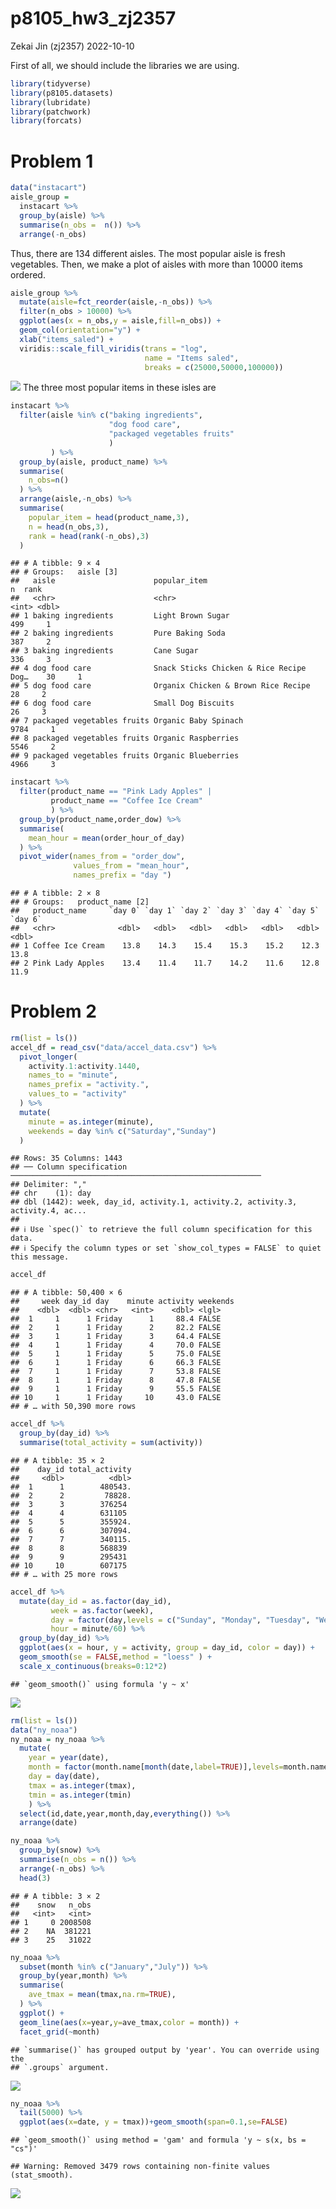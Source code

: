 p8105_hw3_zj2357
================
Zekai Jin (zj2357)
2022-10-10

First of all, we should include the libraries we are using.

``` r
library(tidyverse)
library(p8105.datasets)
library(lubridate)
library(patchwork)
library(forcats)
```

# Problem 1

``` r
data("instacart")
aisle_group = 
  instacart %>%
  group_by(aisle) %>%
  summarise(n_obs =  n()) %>%
  arrange(-n_obs)
```

Thus, there are 134 different aisles. The most popular aisle is fresh
vegetables. Then, we make a plot of aisles with more than 10000 items
ordered.

``` r
aisle_group %>%
  mutate(aisle=fct_reorder(aisle,-n_obs)) %>%
  filter(n_obs > 10000) %>%
  ggplot(aes(x = n_obs,y = aisle,fill=n_obs)) +
  geom_col(orientation="y") +
  xlab("items_saled") +
  viridis::scale_fill_viridis(trans = "log",
                              name = "Items saled",
                              breaks = c(25000,50000,100000)) 
```

![](p8105_hw3_zj237_files/figure-gfm/unnamed-chunk-2-1.png)<!-- --> The
three most popular items in these isles are

``` r
instacart %>%
  filter(aisle %in% c("baking ingredients",
                      "dog food care",
                      "packaged vegetables fruits"
                      )
         ) %>%
  group_by(aisle, product_name) %>%
  summarise(
    n_obs=n()
  ) %>%
  arrange(aisle,-n_obs) %>%
  summarise(
    popular_item = head(product_name,3),
    n = head(n_obs,3),
    rank = head(rank(-n_obs),3)
  )
```

    ## # A tibble: 9 × 4
    ## # Groups:   aisle [3]
    ##   aisle                      popular_item                                n  rank
    ##   <chr>                      <chr>                                   <int> <dbl>
    ## 1 baking ingredients         Light Brown Sugar                         499     1
    ## 2 baking ingredients         Pure Baking Soda                          387     2
    ## 3 baking ingredients         Cane Sugar                                336     3
    ## 4 dog food care              Snack Sticks Chicken & Rice Recipe Dog…    30     1
    ## 5 dog food care              Organix Chicken & Brown Rice Recipe        28     2
    ## 6 dog food care              Small Dog Biscuits                         26     3
    ## 7 packaged vegetables fruits Organic Baby Spinach                     9784     1
    ## 8 packaged vegetables fruits Organic Raspberries                      5546     2
    ## 9 packaged vegetables fruits Organic Blueberries                      4966     3

``` r
instacart %>%
  filter(product_name == "Pink Lady Apples" |
         product_name == "Coffee Ice Cream"
         ) %>%
  group_by(product_name,order_dow) %>%
  summarise(
    mean_hour = mean(order_hour_of_day)
  ) %>%
  pivot_wider(names_from = "order_dow",
              values_from = "mean_hour",
              names_prefix = "day ")
```

    ## # A tibble: 2 × 8
    ## # Groups:   product_name [2]
    ##   product_name     `day 0` `day 1` `day 2` `day 3` `day 4` `day 5` `day 6`
    ##   <chr>              <dbl>   <dbl>   <dbl>   <dbl>   <dbl>   <dbl>   <dbl>
    ## 1 Coffee Ice Cream    13.8    14.3    15.4    15.3    15.2    12.3    13.8
    ## 2 Pink Lady Apples    13.4    11.4    11.7    14.2    11.6    12.8    11.9

# Problem 2

``` r
rm(list = ls())
accel_df = read_csv("data/accel_data.csv") %>%
  pivot_longer(
    activity.1:activity.1440,
    names_to = "minute",
    names_prefix = "activity.",
    values_to = "activity"
  ) %>%
  mutate(
    minute = as.integer(minute),
    weekends = day %in% c("Saturday","Sunday")
  )
```

    ## Rows: 35 Columns: 1443
    ## ── Column specification ────────────────────────────────────────────────────────
    ## Delimiter: ","
    ## chr    (1): day
    ## dbl (1442): week, day_id, activity.1, activity.2, activity.3, activity.4, ac...
    ## 
    ## ℹ Use `spec()` to retrieve the full column specification for this data.
    ## ℹ Specify the column types or set `show_col_types = FALSE` to quiet this message.

``` r
accel_df
```

    ## # A tibble: 50,400 × 6
    ##     week day_id day    minute activity weekends
    ##    <dbl>  <dbl> <chr>   <int>    <dbl> <lgl>   
    ##  1     1      1 Friday      1     88.4 FALSE   
    ##  2     1      1 Friday      2     82.2 FALSE   
    ##  3     1      1 Friday      3     64.4 FALSE   
    ##  4     1      1 Friday      4     70.0 FALSE   
    ##  5     1      1 Friday      5     75.0 FALSE   
    ##  6     1      1 Friday      6     66.3 FALSE   
    ##  7     1      1 Friday      7     53.8 FALSE   
    ##  8     1      1 Friday      8     47.8 FALSE   
    ##  9     1      1 Friday      9     55.5 FALSE   
    ## 10     1      1 Friday     10     43.0 FALSE   
    ## # … with 50,390 more rows

``` r
accel_df %>%
  group_by(day_id) %>%
  summarise(total_activity = sum(activity))
```

    ## # A tibble: 35 × 2
    ##    day_id total_activity
    ##     <dbl>          <dbl>
    ##  1      1        480543.
    ##  2      2         78828.
    ##  3      3        376254 
    ##  4      4        631105 
    ##  5      5        355924.
    ##  6      6        307094.
    ##  7      7        340115.
    ##  8      8        568839 
    ##  9      9        295431 
    ## 10     10        607175 
    ## # … with 25 more rows

``` r
accel_df %>%
  mutate(day_id = as.factor(day_id),
         week = as.factor(week),
         day = factor(day,levels = c("Sunday", "Monday", "Tuesday", "Wednesday", "Thursday", "Friday", "Saturday")),
         hour = minute/60) %>%
  group_by(day_id) %>%
  ggplot(aes(x = hour, y = activity, group = day_id, color = day)) +
  geom_smooth(se = FALSE,method = "loess" ) +
  scale_x_continuous(breaks=0:12*2)
```

    ## `geom_smooth()` using formula 'y ~ x'

![](p8105_hw3_zj237_files/figure-gfm/unnamed-chunk-7-1.png)<!-- -->

``` r
rm(list = ls())
data("ny_noaa")
ny_noaa = ny_noaa %>%
  mutate(
    year = year(date),
    month = factor(month.name[month(date,label=TRUE)],levels=month.name),
    day = day(date),
    tmax = as.integer(tmax),
    tmin = as.integer(tmin)
    ) %>%
  select(id,date,year,month,day,everything()) %>%
  arrange(date)

ny_noaa %>%
  group_by(snow) %>%
  summarise(n_obs = n()) %>%
  arrange(-n_obs) %>%
  head(3)
```

    ## # A tibble: 3 × 2
    ##    snow   n_obs
    ##   <int>   <int>
    ## 1     0 2008508
    ## 2    NA  381221
    ## 3    25   31022

``` r
ny_noaa %>%
  subset(month %in% c("January","July")) %>%
  group_by(year,month) %>%
  summarise(
    ave_tmax = mean(tmax,na.rm=TRUE),
  ) %>%
  ggplot() +
  geom_line(aes(x=year,y=ave_tmax,color = month)) +
  facet_grid(~month)
```

    ## `summarise()` has grouped output by 'year'. You can override using the
    ## `.groups` argument.

![](p8105_hw3_zj237_files/figure-gfm/unnamed-chunk-9-1.png)<!-- -->

``` r
ny_noaa %>%
  tail(5000) %>%
  ggplot(aes(x=date, y = tmax))+geom_smooth(span=0.1,se=FALSE)
```

    ## `geom_smooth()` using method = 'gam' and formula 'y ~ s(x, bs = "cs")'

    ## Warning: Removed 3479 rows containing non-finite values (stat_smooth).

![](p8105_hw3_zj237_files/figure-gfm/unnamed-chunk-10-1.png)<!-- -->
